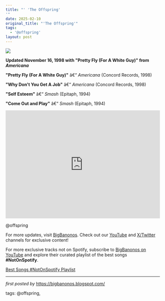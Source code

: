 ```yaml
---
title: "' 'The Offspring'
'"
date: 2025-02-10
original_title: "'The Offspring'"
tags:
  - '@offspring'
layout: post
---
```

<!-- The Offspring -->
<img src="https://i.scdn.co/image/ab67616d0000b273cbd2ee7dff77bfb2b5f0af52" /> <p><strong>Updated November 16, 1998 with "Pretty Fly (For A White Guy)" from <em>Americana</em></strong></p> <p><strong>"Pretty Fly (For A White Guy)"</strong> â€“ <em>Americana</em> (Concord Records, 1998)</p>
<p><strong>"Why Don't You Get A Job"</strong> â€“ <em>Americana</em> (Concord Records, 1998)</p>
<p><strong>"Self Esteem"</strong> â€“ <em>Smash</em> (Epitaph, 1994)</p>
<p><strong>"Come Out and Play"</strong> â€“ <em>Smash</em> (Epitaph, 1994)</p> <iframe src="https://open.spotify.com/embed/playlist/2JUWSPOtaJBy6seV2RrwtX?utm_source=generator" width="100%" height="352" frameBorder="0" allowfullscreen="" allow="autoplay; clipboard-write; encrypted-media; fullscreen; picture-in-picture" loading="lazy"></iframe> <p>@offspring</p>
<div > <p>For more updates, visit <a href="https://bigbanonos.blogspot.com/" target="_blank">BigBanonos</a>. Check out our <a href="https://www.youtube.com/@BigBanonos" target="_blank">YouTube</a> and <a href="https://x.com/bigbanonos" target="_blank">X/Twitter</a> channels for exclusive content!</p>
</div>


<!--Subscribe and Playlist Links-->
<div>
    <p>For more exclusive tracks not on Spotify, subscribe to <a href="https://www.youtube.com/@BigBanonos" target="_blank">BigBanonos on YouTube</a> and explore their curated playlist of the best songs <strong>#NotOnSpotify</strong>.</p>
    <p><a href="https://www.youtube.com/playlist?list=PLtuNtuTatqI0kFahUCbtbfenC_ET5O_tr" target="_blank">Best Songs #NotOnSpotify Playlist<br /></a></p></div>

<hr />

<p><em>first posted by</em> <a href="https://bigbanonos.blogspot.com/" rel="noopener" target="_new">https://bigbanonos.blogspot.com/</a></p>

<p>tags: @offspring,</p>
